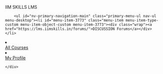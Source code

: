 <div class="header--row-inner header-main-inner">
		<div class="container">
			<div class="row row--wrapper" data-section="hfg_header_layout_main">
				<div class="hfg-slot left"><div class="builder-item desktop-left"><div class="item--inner builder-item--logo" data-section="title_tagline" data-item-id="logo">
	
<div class="site-logo">
	<span class="brand" title="← IIM SKILLS LMS" aria-label="IIM SKILLS LMS"><div class="nv-title-tagline-wrap"><p class="site-title">IIM SKILLS LMS</p></div></span></div>
	</div>

</div></div><div class="hfg-slot right"><div class="builder-item has-nav"><div class="item--inner builder-item--primary-menu has_menu" data-section="header_menu_primary" data-item-id="primary-menu">
	<div class="nv-nav-wrap">
	<div role="navigation" class="nav-menu-primary" aria-label="Primary Menu">

		<ul id="nv-primary-navigation-main" class="primary-menu-ul nav-ul menu-desktop"><li id="menu-item-3773" class="menu-item menu-item-type-custom menu-item-object-custom menu-item-3773"><div class="wrap"><a href="https://lms.iimskills.in/forums/">DISCUSSION Forums</a></div></li>
<li id="menu-item-2282" class="menu-item menu-item-type-post_type menu-item-object-page menu-item-2282"><div class="wrap"><a href="https://lms.iimskills.in/lp-courses/"><i class="obfx-menu-icon fa fa-book"></i>All Courses</a></div></li>
<li id="menu-item-2281" class="menu-item menu-item-type-custom menu-item-object-custom current-menu-item menu-item-2281 nv-active"><div class="wrap"><a href="/lp-profile/" aria-current="page"><i class="obfx-menu-icon dashicons dashicons-admin-users"></i>My Profile</a></div></li>
</ul>	</div>
</div>

	</div>

</div></div>							</div>
		</div>
	</div>
